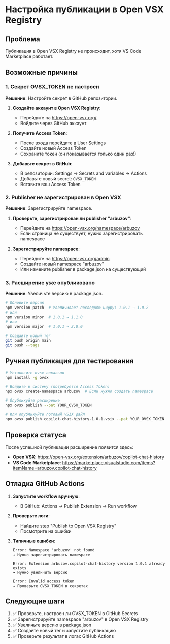# Настройка публикации в Open VSX Registry

## Проблема
Публикация в Open VSX Registry не происходит, хотя VS Code Marketplace работает.

## Возможные причины

### 1. Секрет OVSX_TOKEN не настроен
**Решение**: Настройте секрет в GitHub репозитории.

1. **Создайте аккаунт в Open VSX Registry**:
   - Перейдите на https://open-vsx.org/
   - Войдите через GitHub аккаунт

2. **Получите Access Token**:
   - После входа перейдите в User Settings
   - Создайте новый Access Token
   - Сохраните токен (он показывается только один раз!)

3. **Добавьте секрет в GitHub**:
   - В репозитории: Settings → Secrets and variables → Actions
   - Добавьте новый secret: `OVSX_TOKEN`
   - Вставьте ваш Access Token

### 2. Publisher не зарегистрирован в Open VSX
**Решение**: Зарегистрируйте namespace.

1. **Проверьте, зарегистрирован ли publisher "arbuzov"**:
   - Перейдите на https://open-vsx.org/namespace/arbuzov
   - Если страница не существует, нужно зарегистрировать namespace

2. **Зарегистрируйте namespace**:
   - Перейдите на https://open-vsx.org/admin
   - Создайте новый namespace "arbuzov"
   - Или измените publisher в package.json на существующий

### 3. Расширение уже опубликовано
**Решение**: Увеличьте версию в package.json.

```bash
# Обновите версию
npm version patch  # Увеличивает последнюю цифру: 1.0.1 → 1.0.2
# или
npm version minor  # 1.0.1 → 1.1.0
# или
npm version major  # 1.0.1 → 2.0.0

# Создайте новый тег
git push origin main
git push --tags
```

## Ручная публикация для тестирования

```bash
# Установите ovsx локально
npm install -g ovsx

# Войдите в систему (потребуется Access Token)
npx ovsx create-namespace arbuzov  # Если нужно создать namespace

# Опубликуйте расширение
npx ovsx publish --pat YOUR_OVSX_TOKEN

# Или опубликуйте готовый VSIX файл
npx ovsx publish copilot-chat-history-1.0.1.vsix --pat YOUR_OVSX_TOKEN
```

## Проверка статуса

После успешной публикации расширение появится здесь:
- **Open VSX**: https://open-vsx.org/extension/arbuzov/copilot-chat-history
- **VS Code Marketplace**: https://marketplace.visualstudio.com/items?itemName=arbuzov.copilot-chat-history

## Отладка GitHub Actions

1. **Запустите workflow вручную**:
   - В GitHub: Actions → Publish Extension → Run workflow
   
2. **Проверьте логи**:
   - Найдите step "Publish to Open VSX Registry"
   - Посмотрите на ошибки

3. **Типичные ошибки**:
   ```
   Error: Namespace 'arbuzov' not found
   → Нужно зарегистрировать namespace
   
   Error: Extension arbuzov.copilot-chat-history version 1.0.1 already exists
   → Нужно увеличить версию
   
   Error: Invalid access token
   → Проверьте OVSX_TOKEN в секретах
   ```

## Следующие шаги

1. ✅ Проверьте, настроен ли OVSX_TOKEN в GitHub Secrets
2. ✅ Зарегистрируйте namespace "arbuzov" в Open VSX Registry
3. ✅ Увеличьте версию в package.json
4. ✅ Создайте новый тег и запустите публикацию
5. ✅ Проверьте результат в логах GitHub Actions
